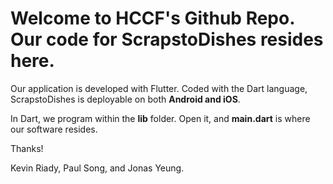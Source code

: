 # Welcome to HCCF's Github Repo. Our code for ScrapstoDishes resides here.

Our application is developed with Flutter. Coded with the Dart language, ScrapstoDishes is deployable on both **Android and iOS**. 

In Dart, we program within the **lib** folder. Open it, and **main.dart** is where our software resides. 

Thanks! 

Kevin Riady, Paul Song, and Jonas Yeung.
